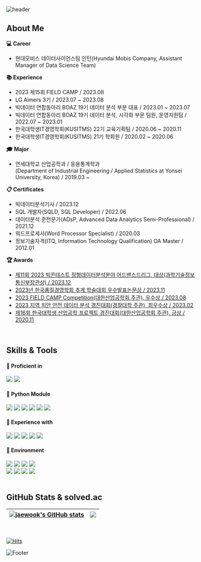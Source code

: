 ![header](https://capsule-render.vercel.app/api?type=waving&color=b3e5e6&height=200&section=header&text=Jaewook%20Shin&fontSize=60)

## About Me
**:computer: Career**
+ 현대모비스 데이터사이언스팀 인턴(Hyundai Mobis Company, Assistant Manager of Data Science Team)

**:books: Experience**
+ 2023 제15회 FIELD CAMP / 2023.08
+ LG Aimers 3기 / 2023.07 ~ 2023.08
+ 빅데이터 연합동아리 BOAZ 19기 데이터 분석 부문 대표 / 2023.01 ~ 2023.07
+ 빅데이터 연합동아리 BOAZ 19기 데이터 분석, 시각화 부문 팀원, 운영지원팀 / 2022.07 ~ 2023.01
+ 한국대학생IT경영학회(KUSITMS) 22기 교육기획팀 / 2020.06 ~ 2020.11
+ 한국대학생IT경영학회(KUSITMS) 21기 학회원 / 2020.02 ~ 2020.06

**:mortar_board: Major**  
+ 연세대학교 산업공학과 / 응용통계학과  
(Department of Industrial Engineering / Applied Statistics at Yonsei University, Korea) / 2019.03 ~

**:clipboard: Certificates**
+ 빅데이터분석기사 / 2023.12
+ SQL 개발자(SQLD, SQL Developer) / 2022.06
+ 데이터분석 준전문가(ADsP, Advanced Data Analytics Semi-Professional) / 2021.12
+ 워드프로세서(Word Processor Specialist) / 2020.03
+ 정보기술자격(ITQ, Information Technology Qualification) OA Master / 2012.01

**:trophy: Awards**
+ [제11회 2023 빅콘테스트 정형데이터분석분야 어드밴스드리그, 대상(과학기술정보통신부장관상) / 2023.12](https://github.com/jwshin0908/BigContest_2023)
+ [2023년 한국품질경영학회 추계 학술대회 우수발표논문상 / 2023.11](https://github.com/jwshin0908/Activities_Matching_System_Free_Semester)
+ [2023 FIELD CAMP Competition(대한산업공학회 주관), 우수상 / 2023.08](https://github.com/jwshin0908/FIELD_2023)
+ [2023 지역 치안 안전 데이터 분석 경진대회(경찰대학 주관), 최우수상 / 2023.02](https://github.com/jwshin0908/local_security_competition)
+ [제16회 한국대학생 산업공학 프로젝트 경진대회(대한산업공학회 주관), 금상 / 2020.11](https://github.com/jwshin0908/IE_project_competition)
<br>

## Skills & Tools
<div align="left">

#### 📘 Proficient in

<img src="https://img.shields.io/badge/Python-3776AB?style=flat&logo=Python&logoColor=white"/>
  
<img src="https://img.shields.io/badge/Tableau-E97627?style=flat&logo=Tableau&logoColor=white"/>

<br>

#### 📕 Python Module

<img src="https://img.shields.io/badge/pandas-150458?style=flat&logo=pandas&logoColor=white"/>

<img src="https://img.shields.io/badge/NumPy-013243?style=flat&logo=NumPy&logoColor=white"/>
  
<img src="https://img.shields.io/badge/Matplotlib-0C1528?style=flat&logo=Soundcharts&logoColor=white"/>

<img src="https://img.shields.io/badge/scikit%20learn-F7931E?style=flat&logo=scikit-learn&logoColor=white"/>
  
<img src="https://img.shields.io/badge/TensorFlow-FF6F00?style=flat&logo=TensorFlow&logoColor=white"/>

<img src="https://img.shields.io/badge/PyTorch-EE4C2C?style=flat&logo=PyTorch&logoColor=white"/>

<br>

#### 📙 Experience with

<img src="https://img.shields.io/badge/R-276DC3?style=flat&logo=R&logoColor=white"/>

<img src="https://img.shields.io/badge/MySQL-4479A1?style=flat&logo=MySQL&logoColor=black"/>

<img src="https://img.shields.io/badge/SAS-4285F4?style=flat&logo=googlechrome&logoColor=blue"/>

<img src="https://img.shields.io/badge/SPSS-052FAD?style=flat&logo=IBM&logoColor=black"/>
  
<img src="https://img.shields.io/badge/QGIS-589632?style=flat&logo=Qgis&logoColor=black"/>

<br>

#### 📗 Environment

<img src="https://img.shields.io/badge/Jupyter-F37626?style=flat&logo=Jupyter&logoColor=white"/>
  
<img src="https://img.shields.io/badge/Google%20Colab-F9AB00?style=flat&logo=googlecolab&logoColor=white"/>

<img src="https://img.shields.io/badge/Visual%20Studio%20Code-007ACC?style=flat&logo=visualstudiocode&logoColor=white"/>

<img src="https://img.shields.io/badge/RStudio-75AADB?style=flat&logo=RStudio&logoColor=white"/>

<br>

<img src="https://img.shields.io/badge/Github-181717?style=flat&logo=Github&logoColor=white"/>

<img src="https://img.shields.io/badge/Notion-000000?style=flat&logo=Notion&logoColor=white"/>

<img src="https://img.shields.io/badge/Slack-4A154B?style=flat&logo=Slack&logoColor=white"/>

<img src="https://img.shields.io/badge/Trello-0052CC?style=flat&logo=Trello&logoColor=white"/>

</div>

<br>

## GitHub Stats & solved.ac
| <a href="https://github.com/jwshin0908/github-readme-stats"><img align="center" src="https://github-readme-stats.vercel.app/api?username=jwshin0908&text_color=080358&icon_color=080358&border_color=080358&ring_color=080358&show_icons=true" alt="jaewook's GitHub stats" /></a> | <a href="https://solved.ac/jwshin0908/"><img align="center" src="http://mazassumnida.wtf/api/v2/generate_badge?boj=jwshin0908" /></a> |
| ------------- | ------------- |
<br>

</div>

[![Hits](https://hits.seeyoufarm.com/api/count/incr/badge.svg?url=https%3A%2F%2Fgithub.com%2Fjwshin0908&count_bg=%2379C83D&title_bg=%23555555&icon=&icon_color=%23E7E7E7&title=hits&edge_flat=false)](https://hits.seeyoufarm.com)


![Footer](https://capsule-render.vercel.app/api?type=waving&color=b3e5e6&height=90&section=footer)
